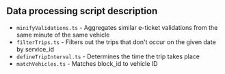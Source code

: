 ## Data processing script description

- `minifyValidations.ts` - Aggregates similar e-ticket validations from the same minute of the same vehicle
- `filterTrips.ts` - Filters out the trips that don't occur on the given date by service_id
- `defineTripInterval.ts` - Determines the time the trip takes place
- `matchVehicles.ts` - Matches block_id to vehicle ID